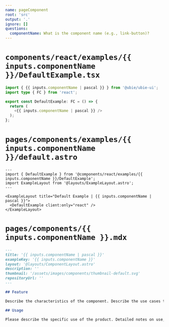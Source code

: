 ```yaml
---
name: pageComponent
root: 'src'
output: '.'
ignore: []
questions:
  componentName: What is the component name (e.g., link-button)?
---
```


# `components/react/examples/{{ inputs.componentName }}/DefaultExample.tsx`

```typescript
import { {{ inputs.componentName | pascal }} } from '@ubie/ubie-ui';
import type { FC } from 'react';

export const DefaultExample: FC = () => {
  return (
    <{{ inputs.componentName | pascal }} />
  );
};

```

# `pages/components/examples/{{ inputs.componentName }}/default.astro`

```astro
---
import { DefaultExample } from '@components/react/examples/{{ inputs.componentName }}/DefaultExample';
import ExampleLayout from '@layouts/ExampleLayout.astro';
---

<ExampleLayout title="Default Example | {{ inputs.componentName | pascal }}">
  <DefaultExample client:only="react" />
</ExampleLayout>

```

# `pages/components/{{ inputs.componentName }}.mdx`

```markdown
---
title: '{{ inputs.componentName | pascal }}'
exampleKey: '{{ inputs.componentName }}'
layout: '@layouts/ComponentLayout.astro'
description: ''
thumbnail: '/assets/images/components/thumbnail-default.svg'
repositoryUrl: ''
---

## Feature

Describe the characteristics of the component. Describe the use cases to which it is applicable and how it differs from other components.

## Usage

Please describe the specific use of the product. Detailed notes on use, code example, etc.

```
